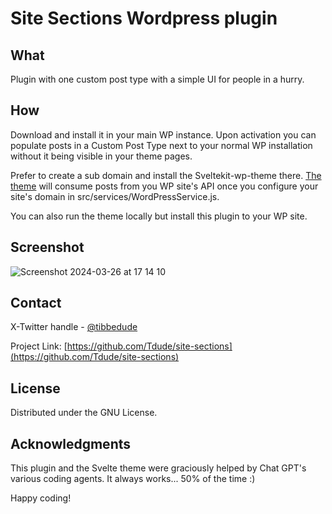 # Site Sections Wordpress plugin
## What
Plugin with one custom post type with a simple UI for people in a hurry.

## How
Download and install it in your main WP instance. Upon activation you can populate posts in a Custom Post Type next to your normal WP installation without it being visible in your theme pages.

Prefer to create a sub domain and install the Sveltekit-wp-theme there. [The theme]([https://kanot.com](https://github.com/Tdude/sveltekit-wp-theme)https://github.com/Tdude/sveltekit-wp-theme) will consume posts from you WP site's API once you configure your site's domain in src/services/WordPressService.js.

You can also run the theme locally but install this plugin to your WP site.

## Screenshot
![Screenshot 2024-03-26 at 17 14 10](https://github.com/Tdude/site-sections/assets/969830/359718f6-a652-4d53-bc1a-f3b2f0246f26)


## Contact

X-Twitter handle - [@tibbedude](https://twitter.com/Tibbedude)

Project Link: [https://github.com/Tdude/site-sections](https://github.com/Tdude/site-sections)


## License

Distributed under the GNU License.


## Acknowledgments
This plugin and the Svelte theme were graciously helped by Chat GPT's various coding agents. It always works... 50% of the time :)

Happy coding!
